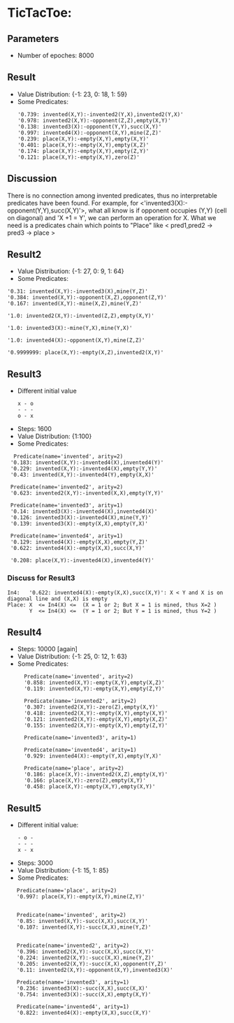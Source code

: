 # TicTacToe:
## Parameters
 - Number of epoches: 8000

## Result
 -  Value Distribution: {-1: 23, 0: 18, 1: 59}
 -  Some Predicates:
    ```
    '0.739: invented(X,Y):-invented2(Y,X),invented2(Y,X)'
    '0.978: invented2(X,Y):-opponent(Z,Z),empty(X,Y)'
    '0.138: invented3(X):-opponent(Y,Y),succ(X,Y)'
    '0.997: invented4(X):-opponent(X,Y),mine(Z,Z)'
    '0.239: place(X,Y):-empty(X,Y),empty(X,Y)'
    '0.401: place(X,Y):-empty(X,Y),empty(X,Z)'
    '0.174: place(X,Y):-empty(X,Y),empty(Z,Y)'
    '0.121: place(X,Y):-empty(X,Y),zero(Z)'
    ```

## Discussion
There is no connection among invented predicates, thus no interpretable predicates have been found. For example, for <'invented3(X):-opponent(Y,Y),succ(X,Y)'>, what all know is if opponent occupies (Y,Y) (cell on diagonal) and 'X +1 = Y', we can perform an operation for X. What we need is a predicates chain which points to "Place" like < pred1,pred2 -> pred3 -> place >


## Result2
 - Value Distribution:  {-1: 27, 0: 9, 1: 64}
 -  Some Predicates:
   ```
   '0.31: invented(X,Y):-invented3(X),mine(Y,Z)'
   '0.384: invented(X,Y):-opponent(X,Z),opponent(Z,Y)'
   '0.167: invented(X,Y):-mine(X,Z),mine(Y,Z)'

   '1.0: invented2(X,Y):-invented(Z,Z),empty(X,Y)'

   '1.0: invented3(X):-mine(Y,X),mine(Y,X)'
   
   '1.0: invented4(X):-opponent(X,Y),mine(Z,Z)'

   '0.9999999: place(X,Y):-empty(X,Z),invented2(X,Y)'
   ```
   
## Result3 
- Different initial value
  ``` 
  x - o
  - - -
  o - x
  ```
- Steps: 1600
- Value Distribution: {1:100}
- Some Predicates:
 ```
   Predicate(name='invented', arity=2)
  '0.183: invented(X,Y):-invented4(X),invented4(Y)'
  '0.229: invented(X,Y):-invented4(X),empty(Y,Y)'
  '0.43: invented(X,Y):-invented4(Y),empty(X,X)'

  Predicate(name='invented2', arity=2)
  '0.623: invented2(X,Y):-invented(X,X),empty(Y,Y)'

  Predicate(name='invented3', arity=1)
  '0.14: invented3(X):-invented4(X),invented4(X)'
  '0.126: invented3(X):-invented4(X),mine(Y,Y)'
  '0.139: invented3(X):-empty(X,X),empty(Y,X)'

  Predicate(name='invented4', arity=1)
  '0.129: invented4(X):-empty(X,X),empty(Y,Z)'
  '0.622: invented4(X):-empty(X,X),succ(X,Y)'

  '0.208: place(X,Y):-invented4(X),invented4(Y)'
 ```
### Discuss for Result3
```
In4:   '0.622: invented4(X):-empty(X,X),succ(X,Y)': X < Y and X is on diagonal line and (X,X) is empty
Place: X  <= In4(X) <=  (X = 1 or 2; But X = 1 is mined, thus X=2 )
       Y  <= In4(X) <=  (Y = 1 or 2; But Y = 1 is mined, thus Y=2 )
```

## Result4
-  Steps: 10000 [again]
- Value Distribution: {-1: 25, 0: 12, 1: 63}
- Some Predicates:
   ```
     Predicate(name='invented', arity=2)
     '0.858: invented(X,Y):-empty(X,Y),empty(X,Z)'
     '0.119: invented(X,Y):-empty(X,Y),empty(Z,Y)'

     Predicate(name='invented2', arity=2)
     '0.307: invented2(X,Y):-zero(Z),empty(X,Y)'
     '0.418: invented2(X,Y):-empty(X,Y),empty(X,Y)'
     '0.121: invented2(X,Y):-empty(X,Y),empty(X,Z)'
     '0.155: invented2(X,Y):-empty(X,Y),empty(Z,Y)'

     Predicate(name='invented3', arity=1)

     Predicate(name='invented4', arity=1)
     '0.929: invented4(X):-empty(Y,X),empty(Y,X)'

     Predicate(name='place', arity=2)
     '0.186: place(X,Y):-invented2(X,Z),empty(X,Y)'
     '0.166: place(X,Y):-zero(Z),empty(X,Y)'
     '0.458: place(X,Y):-empty(X,Y),empty(X,Y)'
   ```

## Result5
-  Different initial value:
   ```
   - o -
   - - - 
   x - x
   ```
-  Steps: 3000
-  Value Distribution:  {-1: 15, 1: 85}
-  Some Predicates:
```
   Predicate(name='place', arity=2)
   '0.997: place(X,Y):-empty(X,Y),mine(Z,Y)'


   Predicate(name='invented', arity=2)
   '0.85: invented(X,Y):-succ(X,X),succ(X,Y)'
   '0.107: invented(X,Y):-succ(X,X),mine(Y,Z)'


   Predicate(name='invented2', arity=2)
   '0.396: invented2(X,Y):-succ(X,X),succ(X,Y)'
   '0.224: invented2(X,Y):-succ(X,X),mine(Y,Z)'
   '0.205: invented2(X,Y):-succ(X,X),opponent(Y,Z)'
   '0.11: invented2(X,Y):-opponent(X,Y),invented3(X)'

   Predicate(name='invented3', arity=1)
   '0.236: invented3(X):-succ(X,X),succ(X,X)'
   '0.754: invented3(X):-succ(X,X),empty(X,Y)'

   Predicate(name='invented4', arity=1)
   '0.822: invented4(X):-empty(X,X),succ(X,Y)'
```
